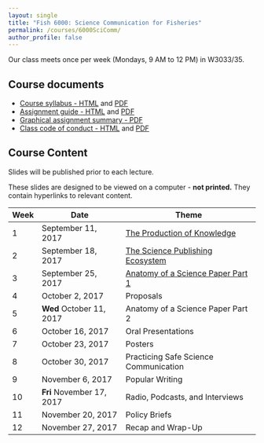 ```yaml
---
layout: single
title: "Fish 6000: Science Communication for Fisheries"
permalink: /courses/6000SciComm/
author_profile: false
---
```


Our class meets once per week (Mondays, 9 AM to 12 PM) in W3033/35.

## Course documents 

- [Course syllabus - HTML](/courses/6000SciComm/6000Syllabus/) and [PDF](/assets/images/FISH_6000_Syllabus.pdf)
- [Assignment guide - HTML](/courses/6000SciComm/FISH6000Assignmentguide/) and [PDF](/assets/images/FISH_6000_Assignment_guide.pdf)
- [Graphical assignment summary - PDF](/assets/images/GraphicalSummary.pdf)
- [Class code of conduct - HTML](/courses/coursesCodeofConduct/) and [PDF](/assets/images/FISHCodeofConduct.pdf)

## Course Content

Slides will be published prior to each lecture. 

These slides are designed to be viewed on a computer - **not printed.** They contain hyperlinks to relevant content.

| **Week**  | **Date** | **Theme**  |
|-----------|------------|-------------|
| 1         | September 11, 2017 | [The Production of Knowledge](/courses/6000SciComm/6000Week1/) |
|2| September 18, 2017 | [The Science Publishing Ecosystem](/courses/6000SciComm/6000Week2/) |
|3| September 25, 2017 | [Anatomy of a Science Paper Part 1](/courses/6000SciComm/6000Week3/) | 
|4| October 2, 2017| Proposals |
|5| **Wed** October 11, 2017| Anatomy of a Science Paper Part 2|
|6| October 16, 2017 | Oral Presentations |
|7| October 23, 2017 | Posters |
|8| October 30, 2017 | Practicing Safe Science Communication |
|9| November 6, 2017 | Popular Writing |
|10| **Fri** November 17, 2017 | Radio, Podcasts, and Interviews |
|11| November 20, 2017 | Policy Briefs |
|12| November 27, 2017 | Recap and Wrap-Up |

